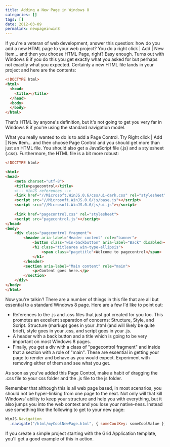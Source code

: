 ```yaml
---
title: Adding a New Page in Windows 8
categories: []
tags: []
date: 2012-03-09
permalink: newpageinwin8
---
```


If you&#39;re a veteran of web development, answer this question: how do you add a new HTML page to your web project? You do a right click | Add | New Item... and then you choose HTML Page, right? Easy enough. Turns out with Windows 8 if you do this you get exactly what you asked for but perhaps not exactly what you expected. Certainly a new HTML file lands in your project and here are the contents:

``` html
<!DOCTYPE html>
<html>
  <head>
    <title></title>
  </head>
  <body>
  </body>
</html>
```

That&#39;s HTML by anyone&#39;s definition, but it&#39;s not going to get you very far in Windows 8 if you&#39;re using the standard navigation model.

What you really wanted to do is to add a Page Control. Try Right click | Add | New Item... and then choose Page Control and you should get more than just an HTML file. You should also get a JavaScript file (.js) and a stylesheet (.css). Furthermore, the HTML file is a bit more robust:

``` html
<!DOCTYPE html>

<html>
<head>
    <meta charset="utf-8">
    <title>pagecontrol</title>
    <!-- WinJS references -->
    <link href="//Microsoft.WinJS.0.6/css/ui-dark.css" rel="stylesheet">
    <script src="//Microsoft.WinJS.0.6/js/base.js"></script>
    <script src="//Microsoft.WinJS.0.6/js/ui.js"></script>
   
    <link href="pagecontrol.css" rel="stylesheet">
    <script src="pagecontrol.js"></script>
</head>
<body>
    <div class="pagecontrol fragment">
        <header aria-label="Header content" role="banner">
            <button class="win-backbutton" aria-label="Back" disabled></button>
            <h1 class="titlearea win-type-ellipsis">
                <span class="pagetitle">Welcome to pagecontrol</span>
            </h1>
        </header>
        <section aria-label="Main content" role="main">
            <p>Content goes here.</p>
        </section>
    </div>
</body>
</html>
```

Now you&#39;re talkin&#39;! There are a number of things in this file that are all but essential to a standard Windows 8 page. Here are a few I&#39;d like to point out:

*   References to the .js and .css files that just got created for you too. This promotes an excellent separation of concerns: Structure, Style, and Script. Structure (markup) goes in your .html (and will likely be quite brief), style goes in your .css, and script goes in your .js.
*   A header with a back button and a title which is going to be very important on most Windows 8 pages.
*   Finally, you get a div with a class of "pagecontrol fragment" and inside that a section with a role of "main". These are essential in getting your page to render and behave as you would expect. Experiment with removing either of them and see what you get.

As soon as you&#39;ve added this Page Control, make a habit of dragging the .css file to your css folder and the .js file to the js folder.

Remember that although this is all web page based, in most scenarios, you should not be hyper-linking from one page to the next. Not only will that kill Windows&#39; ability to keep your structure and help you with everything, but it also jumps you into the web context and you lose your native-ness. Instead use something like the following to get to your new page:

``` js
WinJS.Navigation
  .navigate("/html/myCoolNewPage.html", { someCoolKey: someCoolValue });
```

If you create a simple project starting with the Grid Application template, you'll get a good example of this in action.